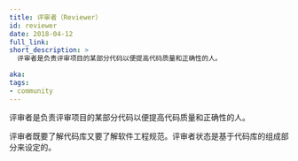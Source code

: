 ```yaml
---
title: 评审者（Reviewer）
id: reviewer
date: 2018-04-12
full_link: 
short_description: >
  评审者是负责评审项目的某部分代码以便提高代码质量和正确性的人。

aka: 
tags:
- community
---
```


<!--
---
title: Reviewer
id: reviewer
date: 2018-04-12
full_link: 
short_description: >
  A person who reviews code for quality and correctness on some part of the project.

aka: 
tags:
- community
---
-->

<!--
 A person who reviews code for quality and correctness on some part of the project.
-->

 评审者是负责评审项目的某部分代码以便提高代码质量和正确性的人。

<!--more--> 

<!--
Reviewers are knowledgeable about both the codebase and software engineering principles. Reviewer status is scoped to a part of the codebase.
-->

评审者既要了解代码库又要了解软件工程规范。评审者状态是基于代码库的组成部分来设定的。
